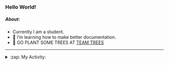 ### Hello World!

##### About:
- Currently I am a student.
- 🌱 I’m learning how to make better documentation.
- 🌱 GO PLANT SOME TREES AT [TEAM TREES](https://teamtrees.org/)

---
<details>
  <summary>:zap: My Activity:</summary>
  
<!--START_SECTION:waka-->
![Code Time](http://img.shields.io/badge/Code%20Time-1%2C129%20hrs%2048%20mins-blue)

**I'm a Night 🦉** 

```text
🌞 Morning                1204 commits        ██░░░░░░░░░░░░░░░░░░░░░░░   08.56 % 
🌆 Daytime                5163 commits        █████████░░░░░░░░░░░░░░░░   36.71 % 
🌃 Evening                4021 commits        ███████░░░░░░░░░░░░░░░░░░   28.59 % 
🌙 Night                  3677 commits        ███████░░░░░░░░░░░░░░░░░░   26.14 % 
```
📅 **I'm Most Productive on Wednesday** 

```text
Monday                   2163 commits        ████░░░░░░░░░░░░░░░░░░░░░   15.38 % 
Tuesday                  1754 commits        ███░░░░░░░░░░░░░░░░░░░░░░   12.47 % 
Wednesday                3310 commits        ██████░░░░░░░░░░░░░░░░░░░   23.53 % 
Thursday                 1650 commits        ███░░░░░░░░░░░░░░░░░░░░░░   11.73 % 
Friday                   1362 commits        ██░░░░░░░░░░░░░░░░░░░░░░░   09.68 % 
Saturday                 1282 commits        ██░░░░░░░░░░░░░░░░░░░░░░░   09.11 % 
Sunday                   2544 commits        █████░░░░░░░░░░░░░░░░░░░░   18.09 % 
```


📊 **This Week I Spent My Time On** 

```text
🔥 Editors: 
VS Code                  6 hrs 33 mins       █████████████████████████   100.00 % 

🐱‍💻 Projects: 
praise                   5 hrs 36 mins       █████████████████████░░░░   85.61 % 
discord-bot              45 mins             ███░░░░░░░░░░░░░░░░░░░░░░   11.49 % 
CSF22                    11 mins             █░░░░░░░░░░░░░░░░░░░░░░░░   02.89 % 
```


 Last Updated on 26/05/2023 07:07:41 UTC
<!--END_SECTION:waka-->
</details>
